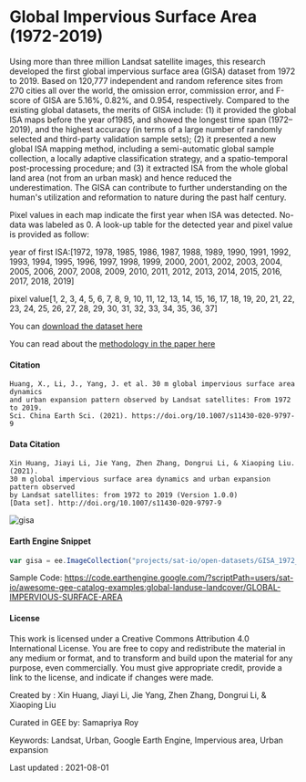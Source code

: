 # Global Impervious Surface Area (1972-2019)

Using more than three million Landsat satellite images, this research developed the first global impervious surface area (GISA) dataset from 1972 to 2019. Based on 120,777 independent and random reference sites from 270 cities all over the world, the omission error, commission error, and F-score of GISA are 5.16%, 0.82%, and 0.954, respectively. Compared to the existing global datasets, the merits of GISA include: (1) it provided the global ISA maps before the year of1985, and showed the longest time span (1972–2019), and the highest accuracy (in terms of a large number of randomly selected and third-party validation sample sets); (2) it presented a new global ISA mapping method, including a semi-automatic global sample collection, a locally adaptive classification strategy, and a spatio-temporal post-processing procedure; and (3) it extracted ISA from the whole global land area (not from an urban mask) and hence reduced the underestimation. The GISA can contribute to further understanding on the human's utilization and reformation to nature during the past half century.

Pixel values in each map indicate the first year when ISA was detected. No-data was labeled as 0. A look-up table for the detected year and pixel value is provided as follow:

year of first ISA:[1972, 1978, 1985, 1986, 1987, 1988, 1989, 1990, 1991, 1992, 1993, 1994, 1995, 1996, 1997, 1998, 1999, 2000, 2001, 2002, 2003, 2004, 2005, 2006, 2007, 2008, 2009, 2010, 2011, 2012, 2013, 2014, 2015, 2016, 2017, 2018, 2019]

pixel value[1, 2, 3, 4, 5, 6, 7, 8, 9, 10, 11, 12, 13, 14, 15, 16, 17, 18, 19, 20, 21, 22, 23, 24, 25, 26, 27, 28, 29, 30, 31, 32, 33, 34, 35, 36, 37]


You can [download the dataset here](https://zenodo.org/record/5136330)

You can read about the [methodology in the paper here](https://www.nature.com/articles/s41597-021-00982-z)

#### Citation

```
Huang, X., Li, J., Yang, J. et al. 30 m global impervious surface area dynamics
and urban expansion pattern observed by Landsat satellites: From 1972 to 2019.
Sci. China Earth Sci. (2021). https://doi.org/10.1007/s11430-020-9797-9
```

#### Data Citation

```
Xin Huang, Jiayi Li, Jie Yang, Zhen Zhang, Dongrui Li, & Xiaoping Liu. (2021).
30 m global impervious surface area dynamics and urban expansion pattern observed
by Landsat satellites: from 1972 to 2019 (Version 1.0.0)
[Data set]. http://doi.org/10.1007/s11430-020-9797-9
```

![gisa](https://user-images.githubusercontent.com/6677629/127800833-db1b8f0a-3d71-43fa-9337-0526187dd860.gif)

#### Earth Engine Snippet

```js
var gisa = ee.ImageCollection("projects/sat-io/open-datasets/GISA_1972_2019");
```

Sample Code: https://code.earthengine.google.com/?scriptPath=users/sat-io/awesome-gee-catalog-examples:global-landuse-landcover/GLOBAL-IMPERVIOUS-SURFACE-AREA

#### License
This work is licensed under a Creative Commons Attribution 4.0 International License. You are free to copy and redistribute the material in any medium or format, and to transform and build upon the material for any purpose, even commercially. You must give appropriate credit, provide a link to the license, and indicate if changes were made.

Created by : Xin Huang, Jiayi Li, Jie Yang, Zhen Zhang, Dongrui Li, & Xiaoping Liu

Curated in GEE by: Samapriya Roy

Keywords: Landsat, Urban, Google Earth Engine, Impervious area, Urban expansion

Last updated : 2021-08-01
